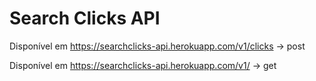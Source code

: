 Search  Clicks  API
============

Disponível em https://searchclicks-api.herokuapp.com/v1/clicks  -> post

Disponível em https://searchclicks-api.herokuapp.com/v1/  -> get


